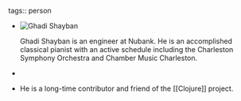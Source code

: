 tags:: person

- ![Ghadi Shayban](https://avatars2.githubusercontent.com/u/829803?s=400&v=4)
  
  Ghadi Shayban is an engineer at Nubank. He is an accomplished classical pianist with an active schedule including the Charleston Symphony Orchestra and Chamber Music Charleston.
-
- He is a long-time contributor and friend of the [[Clojure]] project.
